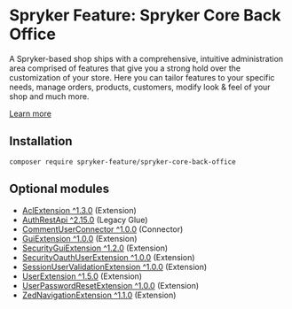 # Spryker Feature: Spryker Core Back Office

A Spryker-based shop ships with a comprehensive, intuitive administration area comprised of features that give you a strong hold over the customization of your store. Here you can tailor features to your specific needs, manage orders, products, customers, modify look & feel of your shop and much more.

[Learn more](https://docs.spryker.com/docs/pbc/all/back-office/202307.0/spryker-core-back-office-feature-overview.html)

## Installation

```
composer require spryker-feature/spryker-core-back-office
```

## Optional modules
- [AclExtension ^1.3.0](https://github.com/spryker/acl-extension) (Extension)
- [AuthRestApi ^2.15.0](https://github.com/spryker/auth-rest-api) (Legacy Glue)
- [CommentUserConnector ^1.0.0](https://github.com/spryker/comment-user-connector) (Connector)
- [GuiExtension ^1.0.0](https://github.com/spryker/gui-extension) (Extension)
- [SecurityGuiExtension ^1.2.0](https://github.com/spryker/security-gui-extension) (Extension)
- [SecurityOauthUserExtension ^1.0.0](https://github.com/spryker/security-oauth-user-extension) (Extension)
- [SessionUserValidationExtension ^1.0.0](https://github.com/spryker/session-user-validation-extension) (Extension)
- [UserExtension ^1.5.0](https://github.com/spryker/user-extension) (Extension)
- [UserPasswordResetExtension ^1.0.0](https://github.com/spryker/user-password-reset-extension) (Extension)
- [ZedNavigationExtension ^1.1.0](https://github.com/spryker/zed-navigation-extension) (Extension)
